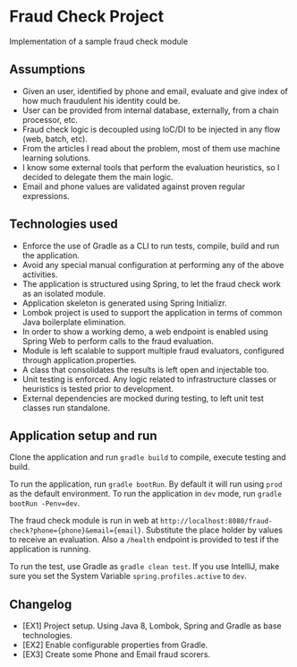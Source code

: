 # Fraud Check Project

Implementation of a sample fraud check module

## Assumptions

- Given an user, identified by phone and email, evaluate and give index of how much fraudulent his identity could be.
- User can be provided from internal database, externally, from a chain processor, etc.
- Fraud check logic is decoupled using IoC/DI to be injected in any flow (web, batch, etc).
- From the articles I read about the problem, most of them use machine learning solutions.
- I know some external tools that perform the evaluation heuristics, so I decided to delegate them the main logic.
- Email and phone values are validated against proven regular expressions.

## Technologies used

- Enforce the use of Gradle as a CLI to run tests, compile, build and run the application.
- Avoid any special manual configuration at performing any of the above activities.
- The application is structured using Spring, to let the fraud check work as an isolated module.
- Application skeleton is generated using Spring Initializr.
- Lombok project is used to support the application in terms of common Java boilerplate elimination.
- In order to show a working demo, a web endpoint is enabled using Spring Web to perform calls to the fraud evaluation.
- Module is left scalable to support multiple fraud evaluators, configured through application.properties.
- A class that consolidates the results is left open and injectable too.
- Unit testing is enforced. Any logic related to infrastructure classes or heuristics is tested prior to development.
- External dependencies are mocked during testing, to left unit test classes run standalone.

## Application setup and run

Clone the application and run `gradle build` to compile, execute testing and build.

To run the application, run `gradle bootRun`. By default it will run using `prod` as the default environment.
To run the application in `dev` mode, run `gradle bootRun -Penv=dev`.

The fraud check module is run in web at `http://localhost:8080/fraud-check?phone={phone}&email={email}`.
Substitute the place holder by values to receive an evaluation.
Also a `/health` endpoint is provided to test if the application is running.

To run the test, use Gradle as `gradle clean test`.
If you use IntelliJ, make sure you set the System Variable `spring.profiles.active` to `dev`.

## Changelog

- [EX1] Project setup. Using Java 8, Lombok, Spring and Gradle as base technologies.
- [EX2] Enable configurable properties from Gradle.
- [EX3] Create some Phone and Email fraud scorers.
